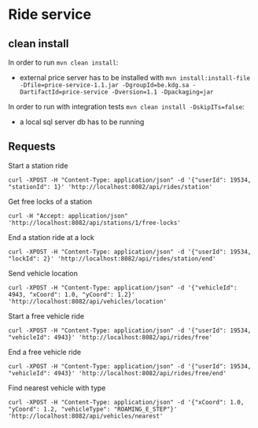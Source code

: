 # Ride service

## clean install

In order to run `mvn clean install`:
- external price server has to be installed with `mvn install:install-file -Dfile=price-service-1.1.jar -DgroupId=be.kdg.sa -DartifactId=price-service -Dversion=1.1 -Dpackaging=jar`

In order to run with integration tests `mvn clean install -DskipITs=false`:
- a local sql server db has to be running

## Requests

Start a station ride

    curl -XPOST -H "Content-Type: application/json" -d '{"userId": 19534, "stationId": 1}' 'http://localhost:8082/api/rides/station'

Get free locks of a station

    curl -H "Accept: application/json" 'http://localhost:8082/api/stations/1/free-locks'

End a station ride at a lock

    curl -XPOST -H "Content-Type: application/json" -d '{"userId": 19534, "lockId": 2}' 'http://localhost:8082/api/rides/station/end'

Send vehicle location

    curl -XPOST -H "Content-Type: application/json" -d '{"vehicleId": 4943, "xCoord": 1.0, "yCoord": 1.2}' 'http://localhost:8082/api/vehicles/location'

Start a free vehicle ride

    curl -XPOST -H "Content-Type: application/json" -d '{"userId": 19534, "vehicleId": 4943}' 'http://localhost:8082/api/rides/free'

End a free vehicle ride

    curl -XPOST -H "Content-Type: application/json" -d '{"userId": 19534, "vehicleId": 4943}' 'http://localhost:8082/api/rides/free/end'

Find nearest vehicle with type

    curl -XPOST -H "Content-Type: application/json" -d '{"xCoord": 1.0, "yCoord": 1.2, "vehicleType": "ROAMING_E_STEP"}' 'http://localhost:8082/api/vehicles/nearest'

